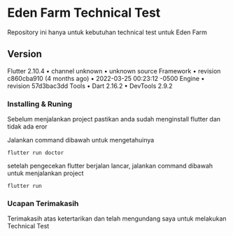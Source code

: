 # Eden Farm Technical Test

Repository ini hanya untuk kebutuhan technical test untuk Eden Farm

## Version

Flutter 2.10.4 • channel unknown • unknown source
Framework • revision c860cba910 (4 months ago) • 2022-03-25 00:23:12 -0500
Engine • revision 57d3bac3dd
Tools • Dart 2.16.2 • DevTools 2.9.2

### Installing & Runing

Sebelum menjalankan project pastikan anda sudah menginstall flutter dan tidak ada eror

Jalankan command dibawah untuk mengetahuinya

```
flutter run doctor
```

setelah pengecekan flutter berjalan lancar, jalankan command dibawah untuk menjalankan project

```
flutter run
```

### Ucapan Terimakasih

Terimakasih atas ketertarikan dan telah mengundang saya untuk melakukan Technical Test
